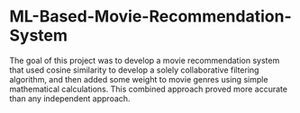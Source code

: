 # ML-Based-Movie-Recommendation-System
The goal of this project was to develop a movie recommendation system that used cosine similarity to develop a solely collaborative filtering algorithm, and then added some weight to movie genres using simple mathematical calculations. This combined approach proved more accurate than any independent approach.
